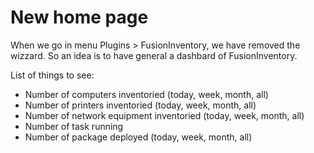 # New home page

When we go in menu Plugins > FusionInventory, we have removed the wizzard. So an idea is to have general a dashbard of FusionInventory.

List of things to see:

* Number of computers inventoried (today, week, month, all)
* Number of printers inventoried (today, week, month, all)
* Number of network equipment inventoried (today, week, month, all)
* Number of task running
* Number of package deployed (today, week, month, all)
